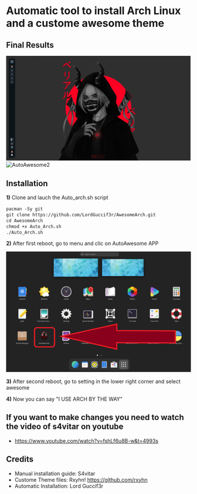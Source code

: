 # Automatic tool to install Arch Linux and a custome awesome theme
## Final Results
![AutoAwesome2](https://github.com/LordGuccif3r/AwesomeArch/blob/main/AutoAwesome/Awesome2.PNG)
![AutoAwesome2]("https://github.com/LordGuccif3r/AwesomeArch/blob/main/AutoAwesome/awesome.PNG")
## Installation

**1)** Clone and lauch the Auto_arch.sh script
```
pacman -Sy git
git clone https://github.com/LordGuccif3r/AwesomeArch.git
cd AwesomeArch
chmod +x Auto_Arch.sh
./Auto_Arch.sh
```
**2)** After first reboot, go to menu and clic on AutoAwesome APP

![AutoAwesome1](https://github.com/LordGuccif3r/AwesomeArch/blob/main/AutoAwesome/Awesome4.png)

**3)** After second reboot, go to setting in the lower right corner and select awesome

**4)** Now you can say "I USE ARCH BY THE WAY"

## If you want to make changes you need to watch the video of s4vitar on youtube 

- https://www.youtube.com/watch?v=fshLf6u8B-w&t=4993s

## Credits

- Manual installation guide: S4vitar
- Custome Theme files: Rxyhn! https://github.com/rxyhn
- Automatic Installation: Lord Guccif3r 
